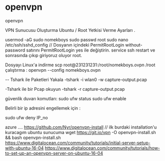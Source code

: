 # openvpn
openvpn

VPN Sunucusu Oluşturma Ubuntu / Root Yetkisi Verme Ayarları .

usermod -aG sudo nomekboys
sudo passwd root
sudo nano /etc/ssh/sshd_config   // Dosyanın içindeki PermitRootLogin without-password satırını PermitRootLogin yes ile değiştirin.
service ssh restart
ve sonrasında çıkıp giriyoruz oluyor root.

Dosyayı Linux'a indirme
scp root@231231231:/root/nomekboys.ovpn /root
çalıştırma :
openvpn --config nomekboys.ovpn

-- Tshark ile Paketleri Yakala
-tshark -i wlan0 -w capture-output.pcap

-Tshark ile bir Pcap okuyun
-tshark -r capture-output.pcap


güvenlik duvarı komutları:
sudo ufw status
sudo ufw enable

Belirli bir ip adresini engellemek için :

sudo ufw deny IP_no

azure ....
https://github.com/Nyr/openvpn-install  // ilk burdaki installation'u kuracagım ubuntu sunucuma
wget https://git.io/vpn -O openvpn-install.sh && bash openvpn-install.sh
https://www.digitalocean.com/community/tutorials/initial-server-setup-with-ubuntu-16-04
https://www.digitalocean.com/community/tutorials/how-to-set-up-an-openvpn-server-on-ubuntu-16-04
